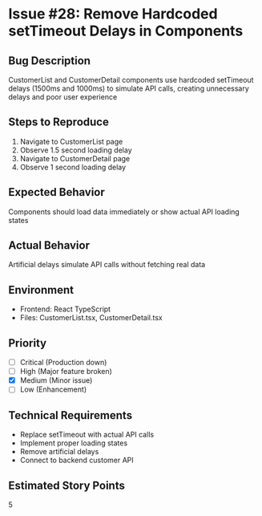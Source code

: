 # Issue #28: Remove Hardcoded setTimeout Delays in Components

## Bug Description
CustomerList and CustomerDetail components use hardcoded setTimeout delays (1500ms and 1000ms) to simulate API calls, creating unnecessary delays and poor user experience

## Steps to Reproduce
1. Navigate to CustomerList page
2. Observe 1.5 second loading delay
3. Navigate to CustomerDetail page  
4. Observe 1 second loading delay

## Expected Behavior
Components should load data immediately or show actual API loading states

## Actual Behavior
Artificial delays simulate API calls without fetching real data

## Environment
- Frontend: React TypeScript
- Files: CustomerList.tsx, CustomerDetail.tsx

## Priority
- [ ] Critical (Production down)
- [ ] High (Major feature broken)
- [x] Medium (Minor issue)
- [ ] Low (Enhancement)

## Technical Requirements
- Replace setTimeout with actual API calls
- Implement proper loading states
- Remove artificial delays
- Connect to backend customer API

## Estimated Story Points
5